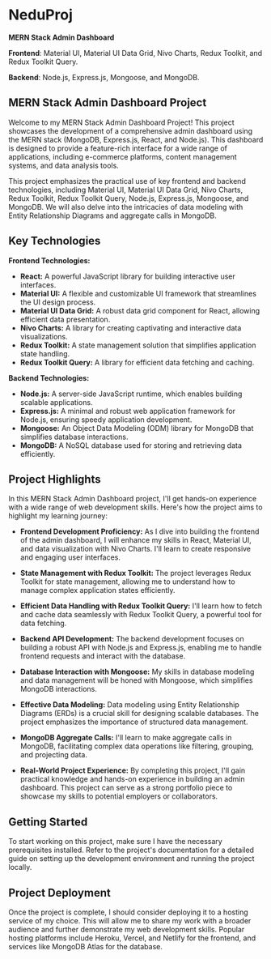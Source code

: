 # NeduProj

**MERN Stack Admin Dashboard**

**Frontend**: Material UI, Material UI Data Grid, Nivo Charts, Redux Toolkit, and Redux Toolkit Query.

**Backend**: Node.js, Express.js, Mongoose, and MongoDB.

## MERN Stack Admin Dashboard Project

Welcome to my MERN Stack Admin Dashboard Project! This project showcases the development of a comprehensive admin dashboard using the MERN stack (MongoDB, Express.js, React, and Node.js). This dashboard is designed to provide a feature-rich interface for a wide range of applications, including e-commerce platforms, content management systems, and data analysis tools.

This project emphasizes the practical use of key frontend and backend technologies, including Material UI, Material UI Data Grid, Nivo Charts, Redux Toolkit, Redux Toolkit Query, Node.js, Express.js, Mongoose, and MongoDB. We will also delve into the intricacies of data modeling with Entity Relationship Diagrams and aggregate calls in MongoDB.

## Key Technologies

**Frontend Technologies:**

- **React:** A powerful JavaScript library for building interactive user interfaces.
- **Material UI:** A flexible and customizable UI framework that streamlines the UI design process.
- **Material UI Data Grid:** A robust data grid component for React, allowing efficient data presentation.
- **Nivo Charts:** A library for creating captivating and interactive data visualizations.
- **Redux Toolkit:** A state management solution that simplifies application state handling.
- **Redux Toolkit Query:** A library for efficient data fetching and caching.

**Backend Technologies:**

- **Node.js:** A server-side JavaScript runtime, which enables building scalable applications.
- **Express.js:** A minimal and robust web application framework for Node.js, ensuring speedy application development.
- **Mongoose:** An Object Data Modeling (ODM) library for MongoDB that simplifies database interactions.
- **MongoDB:** A NoSQL database used for storing and retrieving data efficiently.

## Project Highlights

In this MERN Stack Admin Dashboard project, I'll get hands-on experience with a wide range of web development skills. Here's how the project aims to highlight my learning journey:

- **Frontend Development Proficiency:** As I dive into building the frontend of the admin dashboard, I will enhance my skills in React, Material UI, and data visualization with Nivo Charts. I'll learn to create responsive and engaging user interfaces.

- **State Management with Redux Toolkit:** The project leverages Redux Toolkit for state management, allowing me to understand how to manage complex application states efficiently.

- **Efficient Data Handling with Redux Toolkit Query:** I'll learn how to fetch and cache data seamlessly with Redux Toolkit Query, a powerful tool for data fetching.

- **Backend API Development:** The backend development focuses on building a robust API with Node.js and Express.js, enabling me to handle frontend requests and interact with the database.

- **Database Interaction with Mongoose:** My skills in database modeling and data management will be honed with Mongoose, which simplifies MongoDB interactions.

- **Effective Data Modeling:** Data modeling using Entity Relationship Diagrams (ERDs) is a crucial skill for designing scalable databases. The project emphasizes the importance of structured data management.

- **MongoDB Aggregate Calls:** I'll learn to make aggregate calls in MongoDB, facilitating complex data operations like filtering, grouping, and projecting data.

- **Real-World Project Experience:** By completing this project, I'll gain practical knowledge and hands-on experience in building an admin dashboard. This project can serve as a strong portfolio piece to showcase my skills to potential employers or collaborators.

## Getting Started

To start working on this project, make sure I have the necessary prerequisites installed. Refer to the project's documentation for a detailed guide on setting up the development environment and running the project locally.

## Project Deployment

Once the project is complete, I should consider deploying it to a hosting service of my choice. This will allow me to share my work with a broader audience and further demonstrate my web development skills. Popular hosting platforms include Heroku, Vercel, and Netlify for the frontend, and services like MongoDB Atlas for the database.

